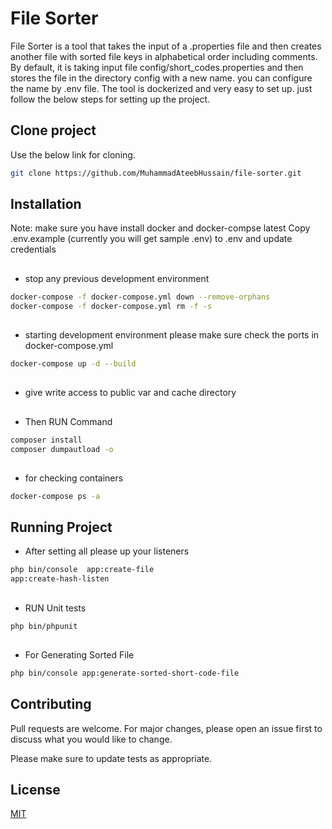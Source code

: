# File Sorter

File Sorter is a tool that takes the input of a .properties file and then creates another file with sorted file keys in alphabetical order including comments. By default, it is taking input file config/short_codes.properties and then stores the file in the directory config with a new name. you can configure the name by .env file. The tool is dockerized and very easy to set up. just follow the below steps for setting up the project.

## Clone project

Use the below link for cloning.

```bash
git clone https://github.com/MuhammadAteebHussain/file-sorter.git
```

## Installation
Note: make sure you have install docker and docker-compse latest
  Copy .env.example (currently you will get sample .env) to .env and update credentials

## 
- stop any previous development environment

```bash
docker-compose -f docker-compose.yml down --remove-orphans
docker-compose -f docker-compose.yml rm -f -s
```
## 
- starting development environment please make sure check the ports in docker-compose.yml
```bash
docker-compose up -d --build
```
##
- give write access to public var and cache directory
##
-  Then RUN Command
```bash
composer install
composer dumpautload -o
```

##
-  for checking containers 
```bash
docker-compose ps -a
```
## Running Project
-  After setting all please up your listeners
```bash
php bin/console  app:create-file
app:create-hash-listen
```

##
- RUN Unit tests
```bash
php bin/phpunit
```
##
- For Generating Sorted File
```bash
php bin/console app:generate-sorted-short-code-file
```

## Contributing
Pull requests are welcome. For major changes, please open an issue first to discuss what you would like to change.

Please make sure to update tests as appropriate.

## License
[MIT](https://choosealicense.com/licenses/mit/)
